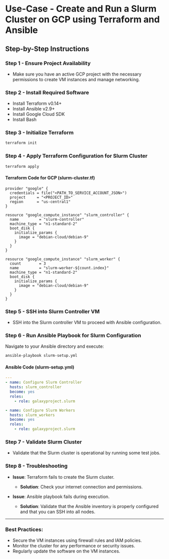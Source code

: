# Use-Case - Create and Run a Slurm Cluster on GCP using Terraform and Ansible

## Step-by-Step Instructions

### Step 1 - Ensure Project Availability

- Make sure you have an active GCP project with the necessary permissions to create VM instances and manage networking.

### Step 2 - Install Required Software

- Install Terraform v0.14+
- Install Ansible v2.9+
- Install Google Cloud SDK
- Install Bash

### Step 3 - Initialize Terraform

```bash
terraform init
```

### Step 4 - Apply Terraform Configuration for Slurm Cluster

```bash
terraform apply
```

#### Terraform Code for GCP (slurm-cluster.tf)

```hcl
provider "google" {
  credentials = file("<PATH_TO_SERVICE_ACCOUNT_JSON>")
  project     = "<PROJECT_ID>"
  region      = "us-central1"
}

resource "google_compute_instance" "slurm_controller" {
  name         = "slurm-controller"
  machine_type = "n1-standard-2"
  boot_disk {
    initialize_params {
      image = "debian-cloud/debian-9"
    }
  }
}

resource "google_compute_instance" "slurm_worker" {
  count        = 3
  name         = "slurm-worker-${count.index}"
  machine_type = "n1-standard-2"
  boot_disk {
    initialize_params {
      image = "debian-cloud/debian-9"
    }
  }
}
```

### Step 5 - SSH into Slurm Controller VM

- SSH into the Slurm controller VM to proceed with Ansible configuration.

### Step 6 - Run Ansible Playbook for Slurm Configuration

Navigate to your Ansible directory and execute:

```bash
ansible-playbook slurm-setup.yml
```

#### Ansible Code (slurm-setup.yml)

```yaml
---
- name: Configure Slurm Controller
  hosts: slurm_controller
  become: yes
  roles:
    - role: galaxyproject.slurm

- name: Configure Slurm Workers
  hosts: slurm_workers
  become: yes
  roles:
    - role: galaxyproject.slurm
```

### Step 7 - Validate Slurm Cluster

- Validate that the Slurm cluster is operational by running some test jobs.

### Step 8 - Troubleshooting

- **Issue**: Terraform fails to create the Slurm cluster.
  - **Solution**: Check your internet connection and permissions.
  
- **Issue**: Ansible playbook fails during execution.
  - **Solution**: Validate that the Ansible inventory is properly configured and that you can SSH into all nodes.

---

### Best Practices:

- Secure the VM instances using firewall rules and IAM policies.
- Monitor the cluster for any performance or security issues.
- Regularly update the software on the VM instances.

